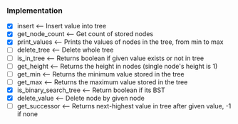 ### Implementation
- [x] insert <-- Insert value into tree
- [x] get_node_count <-- Get count of stored nodes
- [x] print_values <-- Prints the values of nodes in the tree, from min to max
- [ ] delete_tree <-- Delete whole tree
- [ ] is_in_tree <-- Returns boolean if given value exists or not in tree
- [ ] get_height <-- Returns the height in nodes (single node's height is 1)
- [ ] get_min <-- Returns the minimum value stored in the tree
- [ ] get_max <-- Returns the maximum value stored in the tree
- [x] is_binary_search_tree <-- Return boolean if its BST
- [x] delete_value <-- Delete node by given node
- [ ] get_successor <-- Returns next-highest value in tree after given value, -1 if none
